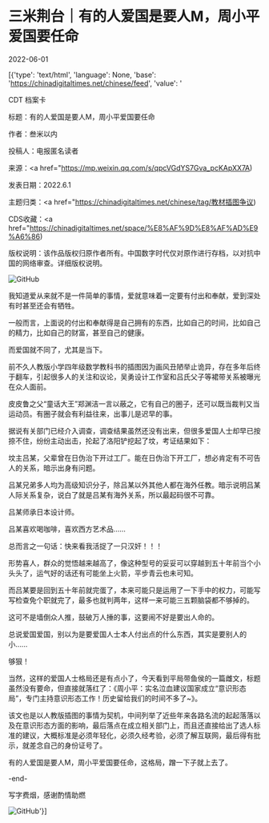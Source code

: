 # 三米荆台｜有的人爱国是要人M，周小平爱国要任命

2022-06-01

[{'type': 'text/html', 'language': None, 'base': 'https://chinadigitaltimes.net/chinese/feed', 'value': '

CDT 档案卡

标题：有的人爱国是要人M，周小平爱国要任命

作者：叁米以内

投稿人：电报匿名读者

来源：<a href="https://mp.weixin.qq.com/s/qpcVGdYS7Gva_pcKApXX7A)

发表日期：2022.6.1

主题归类：<a href="https://chinadigitaltimes.net/chinese/tag/教材插图争议)

CDS收藏：<a href="https://chinadigitaltimes.net/space/%E8%AF%9D%E8%AF%AD%E9%A6%86)

版权说明：该作品版权归原作者所有。中国数字时代仅对原作进行存档，以对抗中国的网络审查。详细版权说明。





![GitHub](https://chinadigitaltimes.net/chinese/files/2022/06/image-1654093517512.png)

我知道爱从来就不是一件简单的事情，爱就意味着一定要有付出和奉献，爱到深处有时甚至还会有牺牲。

一般而言，上面说的付出和奉献得是自己拥有的东西，比如自己的时间，比如自己的精力，比如自己的财富，甚至自己的健康。

而爱国就不同了，尤其是当下。

前不久人教版小学四年级数学教科书的插图因为画风丑陋举止诡异，存在多年后终于翻车，引起很多人的关注和议论，吴勇设计工作室和吕氏父子等裙带关系被曝光在众人面前。

皮皮鲁之父“童话大王”郑渊洁一言以蔽之，它有自己的圈子，还可以既当裁判又当运动员。有圈子就会有利益往来，出事儿是迟早的事。

据说有关部门已经介入调查，调查结果虽然还没有出来，但很多爱国人士却早已按捺不住，纷纷主动出击，抡起了洛阳铲挖起了坟，考证结果如下：

坟主吕某，父辈曾在日伪治下开过工厂。能在日伪治下开工厂，想必肯定有不可告人的关系，暗示出身有问题。

吕某兄弟多人均为高级知识分子，除吕某以外其他人都在海外任教。暗示说明吕某人际关系复杂，说白了就是吕某有海外关系，所以最起码很不可靠。

吕某师承日本设计师。

吕某喜欢喝咖啡，喜欢西方艺术品……

总而言之一句话：快来看我活捉了一只汉奸！！！

形势喜人，群众的觉悟越来越高了，像这种型号的妥妥可以穿越到五十年前当个小头头了，运气好的话还有可能坐上火箭，平步青云也未可知。

而吕某要是回到五十年前就完蛋了，本来可能只是运用了一下手中的权力，可能写写检查免个职就完了，最多也就判两年，这样一来可能三五颗脑袋都不够掉的。

这可不是墙倒众人推，鼓破万人捶的事，这要闹不好是要出人命的。

总说爱国爱国，别以为是要爱国人士本人付出点的什么东西，其实是要别人的小……

够狠！

当然，这样的爱国人士格局还是有点小了，今天看到平局带鱼侯的一篇雌文，标题虽然没有要命，但直接就落红了：《周小平：实名泣血建议国家成立“意识形态局”，专门主持意识形态工作！历史留给我们的时间不多了~》。

该文也是以人教版插图的事情为契机，中间列举了近些年来各路名流的起起落落以及在意识形态方面的影响，最后落点在成立相关部门上，而且还直接给出了选人标准的建议，大概标准是必须年轻化，必须久经考验，必须了解互联网，最后得有批示，就差念自己的身份证号了。

有的人爱国是要人M，周小平爱国要任命，这格局，蹭一下子就上去了。

-end-

写字费烟，感谢酌情助燃

![GitHub](https://chinadigitaltimes.net/chinese/files/2022/06/post-682448-629777d5bac16.png)'}]